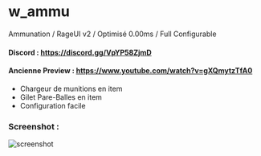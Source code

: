 # w_ammu
Ammunation / RageUI v2 / Optimisé 0.00ms / Full Configurable

#### Discord : https://discord.gg/VpYP58ZjmD

#### Ancienne Preview : https://www.youtube.com/watch?v=gXQmytzTfA0

- Chargeur de munitions en item
- Gilet Pare-Balles en item
- Configuration facile

### Screenshot :

![screenshot](https://cdn.discordapp.com/attachments/658236178268684291/921890503379804170/unknown.png)
